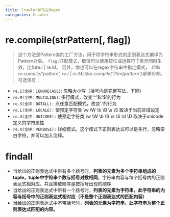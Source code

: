 ```yaml
---
title: Crawler学习之Regex
categories: Crawler
---
```

# re.compile(strPattern[, flag])
> 这个方法是Pattern类的工厂方法，用于将字符串形式的正则表达式编译为Pattern对象。
> `flag:`匹配模式，取值可以使用按位或运算符'|'表示同时生效，比如re.I | re.M。
> 另外，你也可以在regex字符串中指定模式，
*比如re.compile('pattern', re.I | re.M)与re.compile('(?im)pattern')是等价的。*
可选值有：
- `re.I(全拼：IGNORECASE)`: 忽略大小写（括号内是完整写法，下同）
- `re.M(全拼：MULTILINE)`: 多行模式，改变'^'和'$'的行为
- `re.S(全拼：DOTALL):` 点任意匹配模式，改变'.'的行为
- `re.L(全拼：LOCALE):` 使预定字符类 \w \W \b \B \s \S 取决于当前区域设定
- `re.U(全拼：UNICODE):` 使预定字符类 \w \W \b \B \s \S \d \D 取决于unicode定义的字符属性
- `re.X(全拼：VERBOSE):` 详细模式。这个模式下正则表达式可以是多行，忽略空白字符，并可以加入注释。

# findall
- 当给出的正则表达式中带有多个括号时，**列表的元素为多个字符串组成的tuple，tuple中字符串个数与括号对数相同**，字符串内容与每个括号内的正则表达式相对应，并且排放顺序是按括号出现的顺序
- 当给出的正则表达式中带有一个括号时，**列表的元素为字符串，此字符串的内容与括号中的正则表达式相对应（不是整个正则表达式的匹配内容）**
- 当给出的正则表达式中不带括号时，**列表的元素为字符串，此字符串为整个正则表达式匹配的内容。**
